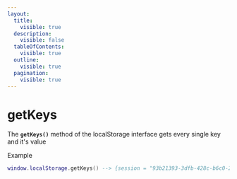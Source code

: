 ```yaml
---
layout:
  title:
    visible: true
  description:
    visible: false
  tableOfContents:
    visible: true
  outline:
    visible: true
  pagination:
    visible: true
---
```


# getKeys

The **`getKeys()`** method of the localStorage interface gets every single key and it's value

Example

```lua
window.localStorage.getKeys() --> {session = "93b21393-3dfb-428c-b6c0-2ee3c8018a6f"}
```

